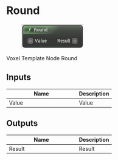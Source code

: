 # Round

<div align="left" data-full-width="false"><figure><img src="../../../../.gitbook/assets/round.png" alt=""><figcaption></figcaption></figure></div>

Voxel Template Node Round

## Inputs

<table><thead><tr><th width="170">Name</th><th>Description</th></tr></thead><tbody><tr><td>Value</td><td>Value</td></tr></tbody></table>

## Outputs

<table><thead><tr><th width="170">Name</th><th>Description</th></tr></thead><tbody><tr><td>Result</td><td>Result</td></tr></tbody></table>
